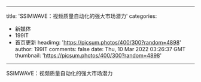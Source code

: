 
---
title: 'SSIMWAVE：视频质量自动化的强大市场潜力'
categories: 
 - 新媒体
 - 199IT
 - 首页更新
headimg: 'https://picsum.photos/400/300?random=4898'
author: 199IT
comments: false
date: Thu, 10 Mar 2022 03:26:37 GMT
thumbnail: 'https://picsum.photos/400/300?random=4898'
---

<div>   
SSIMWAVE：视频质量自动化的强大市场潜力  
</div>
            